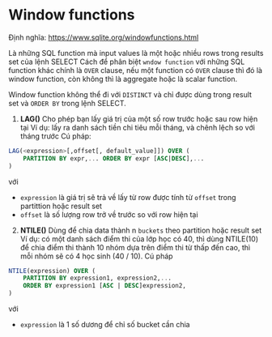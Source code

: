 # Window functions

Định nghĩa:
https://www.sqlite.org/windowfunctions.html

Là những SQL function mà input values là một hoặc nhiều rows trong results set của lệnh SELECT
Cách để phân biệt `wndow function` với những SQL function khác chính là `OVER` clause, nếu một function có `OVER` clause thì đó là window function, còn không thì là aggregate hoặc là scalar function.

Window function không thể đi với `DISTINCT` và chỉ được dùng trong result set và `ORDER BY` trong lệnh SELECT.

1. **LAG()**
Cho phép bạn lấy giá trị của một số row trước hoặc sau row hiện tại
Ví dụ: lấy ra danh sách tiền chi tiêu mỗi tháng, và chênh lệch so với tháng trước
Cú pháp: 
```sql
LAG(<expression>[,offset[, default_value]]) OVER ( 
	PARTITION BY expr,... ORDER BY expr [ASC|DESC],... 
)
```
với 
- `expression` là giá trị sẽ trả về lấy từ row được tính từ `offset` trong partittion hoặc result set
- `offset` là số lượng row trở về trước so với row hiện tại

2. **NTILE()**
Dùng để chia data thành n `buckets` theo partition hoặc result set
Ví dụ: có một danh sách điểm thi của lớp học có 40, thì dùng NTILE(10) để chia điểm thi thành 10 nhóm dựa trên điểm thi từ thấp đến cao, thì mỗi nhóm sẽ có 4 học sinh (40 / 10).
Cú pháp
```sql
NTILE(expression) OVER ( 
	PARTITION BY expression1, expression2,...
	ORDER BY expression1 [ASC | DESC]expression2,
)
```
với 
- `expression` là 1 số dương để chỉ số bucket cần chia